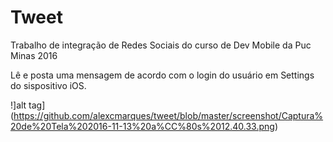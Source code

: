 # Tweet
Trabalho de integração de Redes Sociais do curso de Dev Mobile da Puc Minas 2016

Lê e posta uma mensagem de acordo com o login do usuário em Settings do sispositivo iOS.

!]alt tag](https://github.com/alexcmarques/tweet/blob/master/screenshot/Captura%20de%20Tela%202016-11-13%20a%CC%80s%2012.40.33.png)
